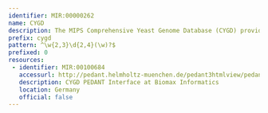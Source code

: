 ```yaml
---
identifier: MIR:00000262
name: CYGD
description: The MIPS Comprehensive Yeast Genome Database (CYGD) provides information on the molecular structure and functional network of the entirely sequenced the budding yeast, Saccharomyces cerevisiae, as well as on related yeasts which are used for comparative analysis.
prefix: cygd
pattern: ^\w{2,3}\d{2,4}(\w)?$
prefixed: 0
resources:
 - identifier: MIR:00100684
   accessurl: http://pedant.helmholtz-muenchen.de/pedant3htmlview/pedant3view?Db=p3_p13838_Sac_cerev&Method=ReportGene&GeneticelemCode=
   description: CYGD PEDANT Interface at Biomax Informatics
   location: Germany
   official: false
---
```

